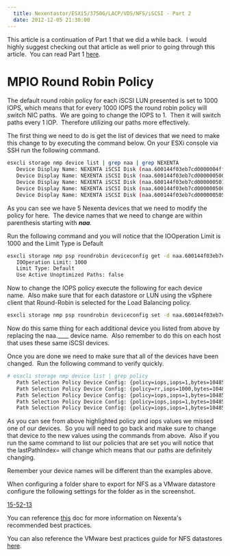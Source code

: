 ```yaml
---
  title: Nexentastor/ESXi5/3750G/LACP/VDS/NFS/iSCSI - Part 2
  date: 2012-12-05 21:30:00
---
```


This article is a continuation of Part 1 that we did a while back.  I
would highly suggest checking out that article as well prior to going
through this article.  You can read Part 1 [here](http://everythingshouldbevirtual.com/nexentastoresxi53750glacpvdsnfsiscsi-part-1/).

# MPIO Round Robin Policy

The default round robin policy for each iSCSI LUN presented is set to
1000 IOPS, which means that for every 1000 IOPS the round robin policy
will switch NIC paths.  We are going to change the IOPS to 1.  Then it
will switch paths every 1 IOP.  Therefore utilizing our paths more
effectively.

The first thing we need to do is get the list of devices that we need to
make this change to by executing the command below. On your ESXi console
via SSH run the following command.

```bash
esxcli storage nmp device list | grep naa | grep NEXENTA
   Device Display Name: NEXENTA iSCSI Disk (naa.600144f03eb7cd0000004ffd9d940001)
   Device Display Name: NEXENTA iSCSI Disk (naa.600144f03eb7cd000000500d85a40003)
   Device Display Name: NEXENTA iSCSI Disk (naa.600144f03eb7cd000000501319fa0001)
   Device Display Name: NEXENTA iSCSI Disk (naa.600144f03eb7cd000000500b500a0002)
   Device Display Name: NEXENTA iSCSI Disk (naa.600144f03eb7cd0000005058b14b0001)
```

As you can see we have 5 Nexenta devices that we need to modify the
policy for here.  The device names that we need to change are within
parenthesis starting with **_naa_**.

Run the following command and you will notice that the IOOperation Limit
is 1000 and the Limit Type is Default

```bash
esxcli storage nmp psp roundrobin deviceconfig get -d naa.600144f03eb7cd000000500d85a40003    Byte Limit: 10485760     Device: naa.600144f03eb7cd000000500d85a40003
   IOOperation Limit: 1000
   Limit Type: Default
   Use Active Unoptimized Paths: false
```

Now to change the IOPS policy execute the following for each device
name.  Also make sure that for each datastore or LUN using the vSphere
client that Round-Robin is selected for the Load Balancing policy.

```bash
esxcli storage nmp psp roundrobin deviceconfig set -d naa.600144f03eb7cd0000004ffd9d940001 --iops 1 --type iops
```

Now do this same thing for each additional device you listed from above
by replacing the naa.\_\_\_\_ device name.  Also remember to do this on
each host that uses these same iSCSI devices.

Once you are done we need to make sure that all of the devices have been
changed.  Run the following command to verify quickly.

```bash
# esxcli storage nmp device list | grep policy
   Path Selection Policy Device Config: {policy=iops,iops=1,bytes=10485760,useANO=0;lastPathIndex=0: NumIOsPending=0,numBytesPending=0}
   Path Selection Policy Device Config: {policy=rr,iops=1000,bytes=10485760,useANO=0;lastPathIndex=0: NumIOsPending=0,numBytesPending=0}
   Path Selection Policy Device Config: {policy=iops,iops=1,bytes=10485760,useANO=0;lastPathIndex=0: NumIOsPending=0,numBytesPending=0}
   Path Selection Policy Device Config: {policy=iops,iops=1,bytes=10485760,useANO=0;lastPathIndex=0: NumIOsPending=0,numBytesPending=0}
   Path Selection Policy Device Config: {policy=iops,iops=1,bytes=10485760,useANO=0;lastPathIndex=0: NumIOsPending=0,numBytesPending=0}
```

As you can see from above highlighted policy and iops values we missed
one of our devices.  So you will need to go back and make sure to change
that device to the new values using the commands from above.  Also if
you run the same command to list our policies that are set you will
notice that the lastPathIndex= will change which means that our paths
are definitely changing.

Remember your device names will be different than the examples above.

When configuring a folder share to export for NFS as a VMware datastore
configure the following settings for the folder as in the screenshot.

[15-52-13](../../assets/15-52-13-296x300.png)

You can reference [this](http://info.nexenta.com/rs/nexenta/images/5000-nxs-v0.0-000002-A_nxstor_vmware_best_practices.pdf) doc for more information on Nexenta's recommended best practices.

You can also reference the VMware best practices guide for NFS
datastores [here](http://www.vmware.com/files/pdf/techpaper/VMware-NFS-Best-Practices-WP-EN-New.pdf "http\://www.vmware.com/files/pdf/techpaper/VMware-NFS-Best-Practices-WP-EN-New.pdf").
